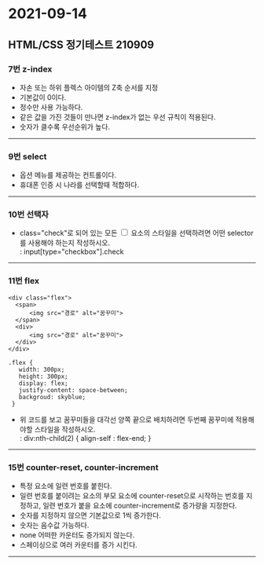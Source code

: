 # 2021-09-14

## HTML/CSS 정기테스트 210909

### 7번 z-index
* 자손 또는 하위 플렉스 아이템의 Z축 순서를 지정
* 기본값이 0이다.
* 정수만 사용 가능하다.
* 같은 값을 가진 것들이 만나면 z-index가 없는 우선 규칙이 적용된다.
* 숫자가 클수록 우선순위가 높다.
***

### 9번 select
*  옵션 메뉴를 제공하는 컨트롤이다.
*  휴대폰 인증 시 나라를 선택할때 적합하다.
***

### 10번 선택자
* class="check"로 되어 있는 모든 <input type="checkbox"> 요소의 스타일을 선택하려면 어떤 selector를 사용해야 하는지 작성하시오.    
: input[type="checkbox"].check
***

### 11번 flex
~~~
<div class="flex">
  <span>
      <img src="경로" alt="꿈꾸미">
  </span>
  <div>
      <img src="경로" alt="꿈꾸미">
  </div>
</div>

.flex {
   width: 300px;
   height: 300px;
   display: flex;
   justify-content: space-between;
   backgroud: skyblue;
 }
 ~~~
* 위 코드를 보고 꿈꾸미들을 대각선 양쪽 끝으로 배치하려면 두번째 꿈꾸미에 적용해야할 스타일을 작성하시오.    
: div:nth-child(2) { align-self : flex-end; }
***

### 15번 counter-reset, counter-increment
* 특정 요소에 일련 번호를 붙힌다.
* 일련 번호를 붙이려는 요소의 부모 요소에 counter-reset으로 시작하는 번호를 지정하고, 일련 번호가 붙을 요소에 counter-increment로 증가량을 지정한다.
* 숫자를 지정하지 않으면 기본값으로 1씩 증가한다.
* 숫자는 음수값 가능하다.
* none 어떠한 카운터도 증가되지 않는다.
* 스페이싱으로 여러 카운터를 증가 시킨다.
***

###

